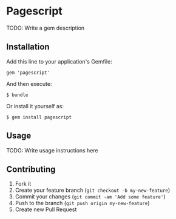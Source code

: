 # Pagescript

TODO: Write a gem description

## Installation

Add this line to your application's Gemfile:

    gem 'pagescript'

And then execute:

    $ bundle

Or install it yourself as:

    $ gem install pagescript

## Usage

TODO: Write usage instructions here

## Contributing

1. Fork it
2. Create your feature branch (`git checkout -b my-new-feature`)
3. Commit your changes (`git commit -am 'Add some feature'`)
4. Push to the branch (`git push origin my-new-feature`)
5. Create new Pull Request
